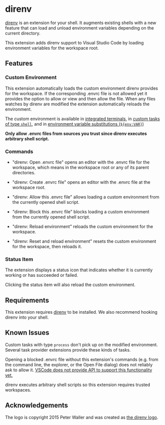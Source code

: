# direnv

[direnv] is an extension for your shell.
It augments existing shells with a new feature
that can load and unload environment variables
depending on the current directory.

This extension adds direnv support to Visual Studio Code
by loading environment variables for the workspace root.

[direnv]: https://direnv.net/


## Features

### Custom Environment

This extension automatically loads the custom environment
direnv provides for the workspace.
If the corresponding .envrc file is not allowed yet
it provides the option to allow or view and then allow the file.
When any files watches by direnv are modified
the extension automatically reloads the environment.

The custom environment is available in [integrated terminals][vscode-terminal],
in [custom tasks of type `shell`][vscode-tasks],
and in [environment variable substitutions (`${env:VAR}`)][vscode-env-vars]

**Only allow .envrc files from sources you trust
since direnv executes arbitrary shell script.**

[vscode-terminal]: https://code.visualstudio.com/docs/editor/integrated-terminal
[vscode-tasks]: https://code.visualstudio.com/docs/editor/tasks#_custom-tasks
[vscode-env-vars]: https://code.visualstudio.com/docs/editor/variables-reference#_environment-variables

### Commands

*	"direnv: Open .envrc file"
	opens an editor with the .envrc file for the workspace,
	which means in the workspace root or any of its parent directories.

*	"direnv: Create .envrc file"
	opens an editor with the .envrc file at the workspace root.

*	"direnv: Allow this .envrc file"
	allows loading a custom environment from the currently opened shell script.

*	"direnv: Block this .envrc file"
	blocks loading a custom environment from the currently opened shell script.

*	"direnv: Reload environment"
	reloads the custom environment for the workspace.

*	"direnv: Reset and reload environment"
	resets the custom environment for the workspace, then reloads it.

### Status Item

The extension displays a status icon
that indicates whether it is currently working or has succeeded or failed.

Clicking the status item will also reload the custom environment.


## Requirements

This extension requires [direnv] to be installed.
We also recommend hooking direnv into your shell.


## Known Issues

Custom tasks with type `process` don't pick up on the modified environment.
Several task provider extensions provide these kinds of tasks.

Opening a blocked .envrc file without this extension's commands
(e.g. from the command line, the explorer, or the Open File dialog)
does not reliably ask to allow it.
[VSCode does not provide API to support this functionality yet.][vscode-15178]

[vscode-15178]: https://github.com/microsoft/vscode/issues/15178

direnv executes arbitrary shell scripts
so this extension requires trusted workspaces.


## Acknowledgements

The logo is copyright 2015 Peter Waller
and was created as [the direnv logo](https://github.com/direnv/direnv-logo).
